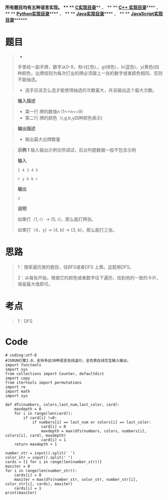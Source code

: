 **所有题目均有五种语言实现。 ** **
**[C实现目录](https://renjie.blog.csdn.net/article/details/129190260
"C实现目录")****** 、 ** ** **[C++
实现目录](https://blog.csdn.net/misayaaaaa/category_12036814.html "C++
实现目录")****** 、 ** **
**[Python实现目录](https://blog.csdn.net/misayaaaaa/category_12111005.html
"Python实现目录")****** 、 ** **
**[Java实现目录](https://blog.csdn.net/misayaaaaa/category_12111006.html
"Java实现目录")****** 、 ** **
**[JavaScript实现目录](https://blog.csdn.net/misayaaaaa/category_12199270.html
"JavaScript实现目录")********

# 题目

>   *
> 手里给一副手牌，数字从0-9，有r(红色),，g(绿色），b(蓝色)，y(黄色)四种颜色，出牌规则为每次打出的牌必须跟上一张的数字或者颜色相同，否则不能抽选。
>   * 选手应该怎么选才能使得抽选的次数最大，并且输出这个最大次数。
>

>
> **输入描述**
>
>   * 第一行 牌的数值n (1<=n<=9)
>   * 第二行 牌的颜色（r,g,b,y四种颜色表示)
>

>
> **输出描述**
>
>   * 输出最大出牌数量
>

>
> **示例 1** 输入输出示例仅供调试，后台判题数据一般不包含示例
>
> **输入**
>
> `1 4 3 4 5`
>
> `r y b b r`
>
> **输出**
>
> `3`
>
> **说明**
>
> 如果打（1, r）-> (5, r)，那么能打两张。
>
> 如果打（4，y) -> (4, b) -> (3, b)，那么能打三张。

# 思路

> 1：搜索遍历类的题目，往BFS或者DFS 上靠。这题用DFS。
>
> 2：从每张开始，根据它的颜色或者数字往下遍历，找到他的一致的卡片，保留最大值即可。

# 考点

> 1：DFS

# Code

    
    
    # coding:utf-8
    #JSRUN引擎2.0，支持多达30种语言在线运行，全仿真在线交互输入输出。 
    import functools
    import sys
    from collections import Counter, defaultdict
    import copy
    from itertools import permutations
    import re
    import math
    import sys
    
    def dfs(numbers, colors,last_num,last_color, card):
        maxdepth = 0
        for i in range(len(card)):
            if card[i] !=0:
                if numbers[i] == last_num or colors[i] == last_color:
                    card[i] = 0
                    maxdepth = max(dfs(numbers, colors, numbers[i], colors[i], card), maxdepth)
                    card[i] = 1
        return maxdepth + 1
    
    number_str = input().split(' ')
    color_str = input().split(' ')
    cards = [1 for i in range(len(number_str))]
    maxiter = 0
    for i in range(len(number_str)):
        cards[i] = 0
        maxiter = max(dfs(number_str, color_str, number_str[i], color_str[i], cards), maxiter)
        cards[i] = 1
    print(maxiter) 
    

